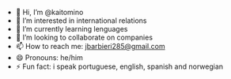 - 👋 Hi, I’m @kaitomino
- 👀 I’m interested in international relations
- 🌱 I’m currently learning lenguages 
- 💞️ I’m looking to collaborate on companies
- 📫 How to reach me: jbarbieri285@gmail.com
- 😄 Pronouns: he/him
- ⚡ Fun fact: i speak portuguese, english, spanish and norwegian

<!---
kaitomino/kaitomino is a ✨ special ✨ repository because its `README.md` (this file) appears on your GitHub profile.
You can click the Preview link to take a look at your changes.
--->
